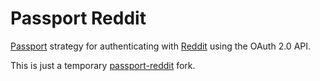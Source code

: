 # Passport Reddit

[Passport](https://github.com/jaredhanson/passport) strategy for authenticating with [Reddit](https://www.reddit.com/) using the OAuth 2.0 API.

This is just a temporary [passport-reddit](https://github.com/Slotos/passport-reddit) fork.
